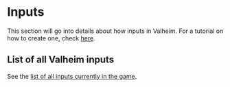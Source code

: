 # Inputs
This section will go into details about how inputs in Valheim. For a tutorial on how to create one, check [here](../../tutorials/data/overview.md).

## List of all Valheim inputs
See the [list of all inputs currently in the game](input-list.md).
